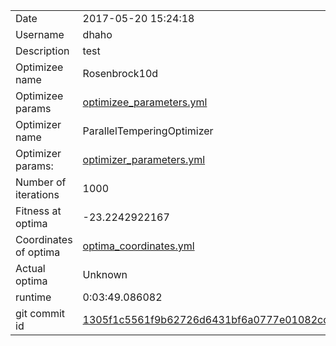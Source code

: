 | | |
| --- | --- |
| Date | 2017-05-20 15:24:18 |
| Username | dhaho |
| Description | test |
| Optimizee name | Rosenbrock10d |
| Optimizee params |  <a href="optimizee_parameters.yml">optimizee_parameters.yml</a>  |
| Optimizer name | ParallelTemperingOptimizer |
| Optimizer params: |  <a href="optimizer_parameters.yml">optimizer_parameters.yml</a>  |
| Number of iterations | 1000 |
| Fitness at optima | -23.2242922167 |
| Coordinates of optima |  <a href="optima_coordinates.yml">optima_coordinates.yml</a>  |
| Actual optima |  Unknown  |
| runtime | 0:03:49.086082 |
| git commit id | <a href="git@github.com:IGITUGraz/LTL/commit/1305f1c5561f9b62726d6431bf6a0777e01082cd">1305f1c5561f9b62726d6431bf6a0777e01082cd</a> |